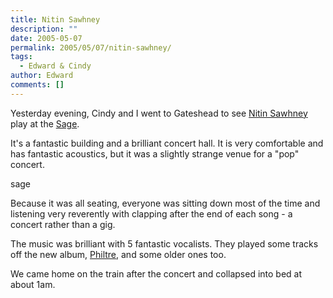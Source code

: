 ```yaml
---
title: Nitin Sawhney
description: ""
date: 2005-05-07
permalink: 2005/05/07/nitin-sawhney/
tags:
  - Edward & Cindy
author: Edward
comments: []
---
```


Yesterday evening, Cindy and I went to Gateshead to see [Nitin
Sawhney][1] play at the [Sage][2].

It\'s a fantastic building and a brilliant concert hall. It is very
comfortable and has fantastic acoustics, but it was a slightly strange
venue for a \"pop\" concert.

<wpg2>sage</wpg2>

Because it was all seating, everyone was sitting down most of the time
and listening very reverently with clapping after the end of each song -
a concert rather than a gig.

The music was brilliant with 5 fantastic vocalists. They played some
tracks off the new album, [Philtre][3], and some older ones too.

We came home on the train after the concert and collapsed into bed at
about 1am.



[1]: https://www.nitinsawhney.com/
[2]: https://www.thesagegateshead.org
[3]: https://www.amazon.co.uk/exec/obidos/ASIN/B0007D5654/qid=1115469571/sr=8-1/ref=sr_8_xs_ap_i1_xgl/026-0103637-0054040

